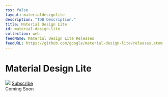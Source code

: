 ```yaml
---
rss: false
layout: materialdesignlite
description: "TDB Description."
title: Material Design Lite
id: material-design-lite
collection: web
feedName: Material Design Lite Releases
feedURL: https://github.com/google/material-design-lite/releases.atom
---
```


<div class="mdl-header">
  <h1>Material Design Lite</h1>
  <img src="/web/tools/material-design-lite/images/logo.svg">
  <a href="#"><span>Subscribe</span></a>
</div>

<div class="mdl-coming-soon">Coming Soon</div>
